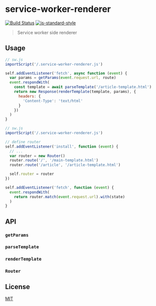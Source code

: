 # service-worker-renderer
[![Build Status](https://img.shields.io/travis/YerkoPalma/service-worker-renderer/master.svg?style=flat-square)](https://travis-ci.org/YerkoPalma/service-worker-renderer) [![js-standard-style](https://img.shields.io/badge/code%20style-standard-brightgreen.svg?style=flat-square)](https://github.com/feross/standard)

> Service worker side renderer

## Usage

```js
// sw.js
importScript('/.service-worker-renderer.js')

self.addEventListener('fetch', async function (event) {
  var params = getParams(event.request.url, route)
  event.respondWith(
    const template = await parseTemplate('/article-template.html')
    return new Response(renderTemplate(template, params), {
      headers: {
        'Content-Type': 'text/html'
      }
    })
  )
}
```

```js
// sw.js
importScript('/.service-worker-renderer.js')

// define router
self.addEventListener('install', function (event) {
  // ...
  var router = new Router()
  router.route('/', '/main-template.html')
  router.route('/article', '/article-template.html')

  self.router = router
})

self.addEventListener('fetch', function (event) {
  event.respondWith(
    return router.match(event.request.url).with(state)
  )
}
```

## API
### `getParams`
### `parseTemplate`
### `renderTemplate`
### `Router`
## License
[MIT](/license)
